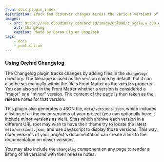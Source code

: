 ```yaml
---
from: docs.plugin_index
description: Track and discover changes across the various versions of your library or application.
images:
  - src: https://res.cloudinary.com/orchid/image/upload/c_scale,w_300,e_blur:150/v1524974267/plugins/changelog.jpg
    alt: Changelog
    caption: Photo by Baron Fig on Unsplash
tags:
    - docs
    - publication
---
```


### Using Orchid Changelog

The Changelog plugin tracks changes by adding files in the `changelog/` directory. The filename is used as the version
name by default, but it can also be set manually within the file's Front Matter as the `version` property. You can also 
set in the Front Matter whether a version is considered a "major" or a "minor" version. The content of the page is then
taken as the release notes for that version.

This plugin also generates a JSON file, `meta/versions.json`, which includes a listing of all the major versions of your
project (you can optionally have it include minor versions as well). Sites which archive each version in a different URL
root may wish to have their theme try to locate the latest `meta/versions.json`, and use Javascript to display those 
versions. This way, older versions of your project's documentation can create a link to the documentation on newer 
versions. 

You may also include the `changelog` component on any page to render a listing of all versions with their release notes.